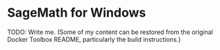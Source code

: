 SageMath for Windows
====================

TODO: Write me.  (Some of my content can be restored from the original Docker Toolbox README, particularly the build instructions.)

